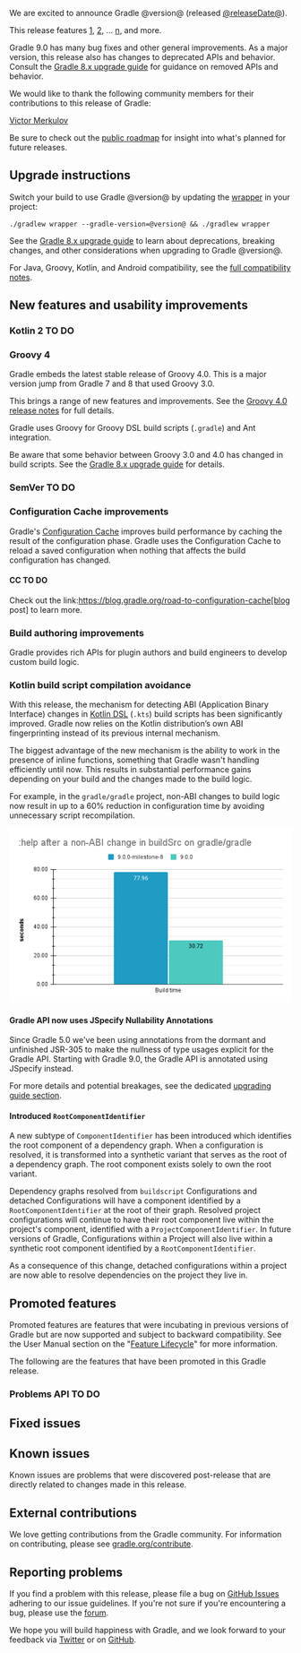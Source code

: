 <meta property="og:image" content="https://gradle.org/images/releases/gradle-default.png" />
<meta property="og:type"  content="article" />
<meta property="og:title" content="Gradle @version@ Release Notes" />
<meta property="og:site_name" content="Gradle Release Notes">
<meta property="og:description" content="We are excited to announce Gradle @version@.">
<meta name="twitter:card" content="summary_large_image">
<meta name="twitter:site" content="@gradle">
<meta name="twitter:creator" content="@gradle">
<meta name="twitter:title" content="Gradle @version@ Release Notes">
<meta name="twitter:description" content="We are excited to announce Gradle @version@.">
<meta name="twitter:image" content="https://gradle.org/images/releases/gradle-default.png">

We are excited to announce Gradle @version@ (released [@releaseDate@](https://gradle.org/releases/)).

This release features [1](), [2](), ... [n](), and more.

Gradle 9.0 has many bug fixes and other general improvements. As a major version, this release also has changes to deprecated APIs and behavior. Consult the [Gradle 8.x upgrade guide](userguide/upgrading_version_8.html) for guidance on removed APIs and behavior.

<!-- 
Include only their name, impactful features should be called out separately below.
 [Some person](https://github.com/some-person)

 THIS LIST SHOULD BE ALPHABETIZED BY [PERSON NAME] - the docs:updateContributorsInReleaseNotes task will enforce this ordering, which is case-insensitive.
-->

We would like to thank the following community members for their contributions to this release of Gradle:

[Victor Merkulov](https://github.com/urdak)

Be sure to check out the [public roadmap](https://blog.gradle.org/roadmap-announcement) for insight into what's planned for future releases.

## Upgrade instructions

Switch your build to use Gradle @version@ by updating the [wrapper](userguide/gradle_wrapper.html) in your project:

```
./gradlew wrapper --gradle-version=@version@ && ./gradlew wrapper
```

See the [Gradle 8.x upgrade guide](userguide/upgrading_version_8.html#changes_@baseVersion@) to learn about deprecations, breaking changes, and other considerations when upgrading to Gradle @version@.

For Java, Groovy, Kotlin, and Android compatibility, see the [full compatibility notes](userguide/compatibility.html).   

## New features and usability improvements

### Kotlin 2 TO DO

### Groovy 4

Gradle embeds the latest stable release of Groovy 4.0. This is a major version jump from Gradle 7 and 8 that used Groovy 3.0.

This brings a range of new features and improvements.
See the [Groovy 4.0 release notes](https://groovy-lang.org/releasenotes/groovy-4.0.html) for full details.

Gradle uses Groovy for Groovy DSL build scripts (`.gradle`) and Ant integration.

Be aware that some behavior between Groovy 3.0 and 4.0 has changed in build scripts.
See the [Gradle 8.x upgrade guide](userguide/upgrading_version_8.html#groovy-4) for details.

### SemVer TO DO

<a name="config-cache"></a>
### Configuration Cache improvements

Gradle's [Configuration Cache](userguide/configuration_cache.html) improves build performance by caching the result of the configuration phase.
Gradle uses the Configuration Cache to reload a saved configuration when nothing that affects the build configuration has changed.

#### CC TO DO

Check out the link:https://blog.gradle.org/road-to-configuration-cache[blog post] to learn more.

<a name="build-authoring"></a>
### Build authoring improvements

Gradle provides rich APIs for plugin authors and build engineers to develop custom build logic.

### Kotlin build script compilation avoidance

With this release, the mechanism for detecting ABI (Application Binary Interface) changes in [Kotlin DSL](userguide/kotlin_dsl.html) (`.kts`) build scripts has been significantly improved.
Gradle now relies on the Kotlin distribution’s own ABI fingerprinting instead of its previous internal mechanism.

The biggest advantage of the new mechanism is the ability to work in the presence of inline functions, something that Gradle wasn't handling efficiently until now.
This results in substantial performance gains depending on your build and the changes made to the build logic.

For example, in the `gradle/gradle` project, non-ABI changes to build logic now result in up to a 60% reduction in configuration time by avoiding unnecessary script recompilation.

![Reduction in unnecessary script recompilation](release-notes-assets/help_after_nonABI_change_in_buildSrc.png)

#### Gradle API now uses JSpecify Nullability Annotations

Since Gradle 5.0 we've been using annotations from the dormant and unfinished JSR-305 to make the nullness of type usages explicit for the Gradle API.
Starting with Gradle 9.0, the Gradle API is annotated using JSpecify instead.

For more details and potential breakages, see the dedicated [upgrading guide section](userguide/upgrading_version_8.html).

#### Introduced `RootComponentIdentifier`

A new subtype of `ComponentIdentifier` has been introduced which identifies the root component of a dependency graph. 
When a configuration is resolved, it is transformed into a synthetic variant that serves as the root of a dependency graph.
The root component exists solely to own the root variant.

Dependency graphs resolved from `buildscript` Configurations and detached Configurations will have a component identified by a `RootComponentIdentifier` at the root of their graph.
Resolved project configurations will continue to have their root component live within the project's component, identified with a `ProjectComponentIdentifier`.
In future versions of Gradle, Configurations within a Project will also live within a synthetic root component identified by a `RootComponentIdentifier`.

As a consequence of this change, detached configurations within a project are now able to resolve dependencies on the project they live in. 

## Promoted features

Promoted features are features that were incubating in previous versions of Gradle but are now supported and subject to backward compatibility.
See the User Manual section on the "[Feature Lifecycle](userguide/feature_lifecycle.html)" for more information.

The following are the features that have been promoted in this Gradle release.

### Problems API TO DO

<!--
### Example promoted
-->

## Fixed issues

<!--
This section will be populated automatically
-->

## Known issues

Known issues are problems that were discovered post-release that are directly related to changes made in this release.

<!--
This section will be populated automatically
-->

## External contributions

We love getting contributions from the Gradle community. For information on contributing, please see [gradle.org/contribute](https://gradle.org/contribute).

## Reporting problems

If you find a problem with this release, please file a bug on [GitHub Issues](https://github.com/gradle/gradle/issues) adhering to our issue guidelines.
If you're not sure if you're encountering a bug, please use the [forum](https://discuss.gradle.org/c/help-discuss).

We hope you will build happiness with Gradle, and we look forward to your feedback via [Twitter](https://twitter.com/gradle) or on [GitHub](https://github.com/gradle).
